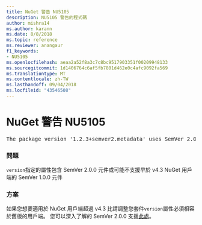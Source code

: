 ```yaml
---
title: NuGet 警告 NU5105
description: NU5105 警告的程式碼
author: mishra14
ms.author: karann
ms.date: 8/8/2018
ms.topic: reference
ms.reviewer: anangaur
f1_keywords:
- NU5105
ms.openlocfilehash: aeaa2a52f8a3c7c8bc9517903351f00209948133
ms.sourcegitcommit: 1d1406764c6af5fb7801d462e0c4afc9092fa569
ms.translationtype: MT
ms.contentlocale: zh-TW
ms.lasthandoff: 09/04/2018
ms.locfileid: "43546508"
---
```

# <a name="nuget-warning-nu5105"></a>NuGet 警告 NU5105
<pre>The package version '1.2.3+semver2.metadata' uses SemVer 2.0.0 or components of SemVer 1.0.0 that are not supported on legacy clients. Change the package version to a SemVer 1.0.0 string. If the version contains a release label it must start with a letter. This message can be ignored if the package is not intended for older clients.</pre>

### <a name="issue"></a>問題

`version`指定的屬性包含 SemVer 2.0.0 元件或可能不支援早於 v4.3 NuGet 用戶端的 SemVer 1.0.0 元件


### <a name="solution"></a>方案

如果您想要適用於 NuGet 用戶端超過 v4.3 比請調整您套件`version`屬性必須相容於舊版的用戶端。 您可以深入了解的 SemVer 2.0.0 支援[此處](https://github.com/NuGet/Home/wiki/SemVer-2.0.0-support)。

